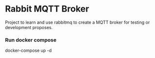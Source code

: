 # Rabbit MQTT Broker
Project to learn and use rabbitmq to create a MQTT broker for testing or development proposes.

### Run docker compose
docker-compose up -d
